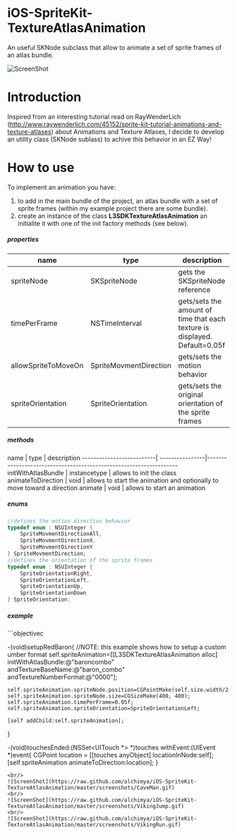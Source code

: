 # iOS-SpriteKit-TextureAtlasAnimation
An useful SKNode subclass that allow to animate a set of sprite frames of an atlas bundle.

![ScreenShot](https://raw.github.com/alchimya/iOS-SpriteKit-TextureAtlasAnimation/master/screenshots/RedBaron.gif)

# Introduction
Inspired from an interesting tutorial read on RayWenderLich (http://www.raywenderlich.com/45152/sprite-kit-tutorial-animations-and-texture-atlases)
about Animations and Texture Atlases, I decide to develop an utility class (SKNode sublass) to achive this behavior
in an EZ Way!

# How to use
To implement an animation you have:
1) to add in the main bundle of the project, an atlas bundle with a set of sprite frames (within my example project there are some bundle).
2) create an instance of the class <b>L3SDKTextureAtlasAnimation</b> an initialite it with one of the init factory methods (see below).

<h5>properties</h5>

  name                        |     type                        |   description    
------------------------------| --------------------------------|--------------------------------------------------------
spriteNode                    | SKSpriteNode                    | gets the SKSpriteNode reference
timePerFrame                  | NSTimeInterval                  | gets/sets the amount of time that each texture is displayed. Default=0.05f
allowSpriteToMoveOn           | SpriteMovmentDirection          | gets/sets the motion behavior
spriteOrientation             | SpriteOrientation               | gets/sets the original orientation of the sprite frames

<h5>methods</h5>
  name                    |     type        |   description    
--------------------------| ----------------|-------------------------------------------------------------------
initWithAtlasBundle       | instancetype    | allows to init the class
animateToDirection        | void            | allows to start the animation and optionally to move toward a direction
animate                   | void            | allows to start an animation

<h5>enums</h5>

```objectivec
//defines the motion direction behavior
typedef enum : NSUInteger {
    SpriteMovmentDirectionAll,
    SpriteMovmentDirectionX,
    SpriteMovmentDirectionY
} SpriteMovmentDirection;
//defines the orientation of the sprite frames
typedef enum : NSUInteger {
    SpriteOrientationRight,
    SpriteOrientationLeft,
    SpriteOrientationUp,
    SpriteOrientationDown
} SpriteOrientation;
```
<h5>example</h5>
```objectivec

-(void)setupRedBaron{
    //NOTE: this example shows how to setup a custom umber format
    self.spriteAnimation=[[L3SDKTextureAtlasAnimation alloc]
                  initWithAtlasBundle:@"baroncombo"
                  andTextureBaseName:@"baron_combo"
                  andTextureNumberFormat:@"0000"];
    
    self.spriteAnimation.spriteNode.position=CGPointMake(self.size.width/2,self.size.height/2);;
    self.spriteAnimation.spriteNode.size=CGSizeMake(400, 400);
    self.spriteAnimation.timePerFrame=0.05f;
    self.spriteAnimation.spriteOrientation=SpriteOrientationLeft;
    
    [self addChild:self.spriteAnimation];
    
}

-(void)touchesEnded:(NSSet<UITouch *> *)touches withEvent:(UIEvent *)event{
    CGPoint location = [[touches anyObject] locationInNode:self];
  [self.spriteAnimation animateToDirection:location];
}

```
<br/> 
![ScreenShot](https://raw.github.com/alchimya/iOS-SpriteKit-TextureAtlasAnimation/master/screenshots/CaveMan.gif)
<br/> 
![ScreenShot](https://raw.github.com/alchimya/iOS-SpriteKit-TextureAtlasAnimation/master/screenshots/VikingJump.gif)
<br/> 
![ScreenShot](https://raw.github.com/alchimya/iOS-SpriteKit-TextureAtlasAnimation/master/screenshots/VikingRun.gif)
